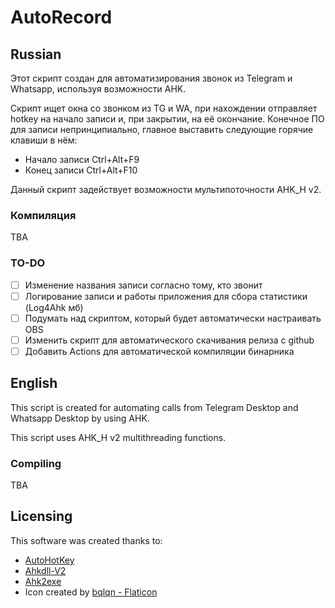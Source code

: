 # AutoRecord

## Russian

Этот скрипт создан для автоматизирования звонок из Telegram и Whatsapp, используя возможности AHK.

Скрипт ищет окна со звонком из TG и WA, при нахождении отправляет hotkey на начало записи и, при закрытии, на её окончание.
Конечное ПО для записи непринципиально, главное выставить следующие горячие клавиши в нём:

- Начало записи Ctrl+Alt+F9
- Конец записи Ctrl+Alt+F10

Данный скрипт задействует возможности мультипоточности AHK_H v2.

### Компиляция

TBA

### TO-DO

- [ ] Изменение названия записи согласно тому, кто звонит
- [ ] Логирование записи и работы приложения для сбора статистики (Log4Ahk мб)
- [ ] Подумать над скриптом, который будет автоматически настраивать OBS
- [ ] Изменить скрипт для автоматического скачивания релиза с github
- [ ] Добавить Actions для автоматической компиляции бинарника

## English

This script is created for automating calls from Telegram Desktop and Whatsapp Desktop by using AHK.

This script uses AHK_H v2 multithreading functions.

### Compiling

TBA

## Licensing

This software was created thanks to:

- [AutoHotKey](https://github.com/AutoHotkey/AutoHotkey/tree/alpha)
- [Ahkdll-V2](https://github.com/HotKeyIt/ahkdll-v2-release/)
- [Ahk2exe](https://github.com/AutoHotkey/Ahk2Exe)
- Icon created by [bqlqn - Flaticon](https://www.flaticon.com/free-icon/radio-waves_1340130)

